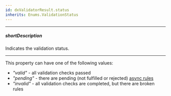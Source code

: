 ```yaml
---
id: dxValidatorResult.status
inherits: Enums.ValidationStatus
---
```

---
##### shortDescription
Indicates the validation status.

---
This property can have one of the following values:

- *"valid"* - all validation checks passed
- *"pending"* - there are pending (not fulfilled or rejected) [async rules](/api-reference/10%20UI%20Components/dxValidator/8%20Validation%20Rules/AsyncRule '/Documentation/ApiReference/UI_Components/dxValidator/Validation_Rules/AsyncRule/')
- *"invalid"* - all validation checks are completed, but there are broken rules
